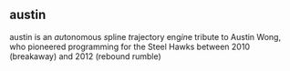 austin
---
austin is an *au*tonomous *s*pline *t*rajectory eng*in*e
tribute to Austin Wong, who pioneered programming for the Steel Hawks between 2010 (breakaway) and 2012 (rebound rumble)